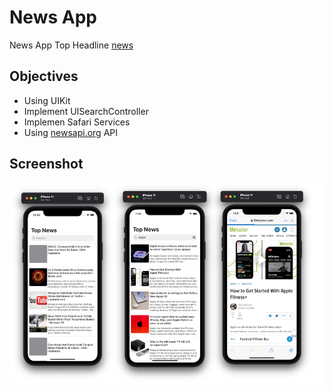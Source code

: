 # News App
News App Top Headline [news](https://newsapi.org)

## Objectives

* Using UIKit
* Implement UISearchController
* Implemen Safari Services
* Using [newsapi.org](https://newsapi.org/docs) API

## Screenshot
![Main](main.png)

